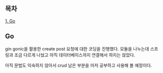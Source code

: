 ## 목차
[1. Go](#go)

## Go
gin gonic을 활용한 create post 요청에 대한 코딩을 진행했다. 모듈을 나누는데 스프링과 조금 다르게 나눴고 아직 데이터베이스까지 연결해서 하지는 않았다.

아직 문법도 익숙하지 않아서 crud 남은 부분을 마저 공부하고 사용해 볼 예정이다.